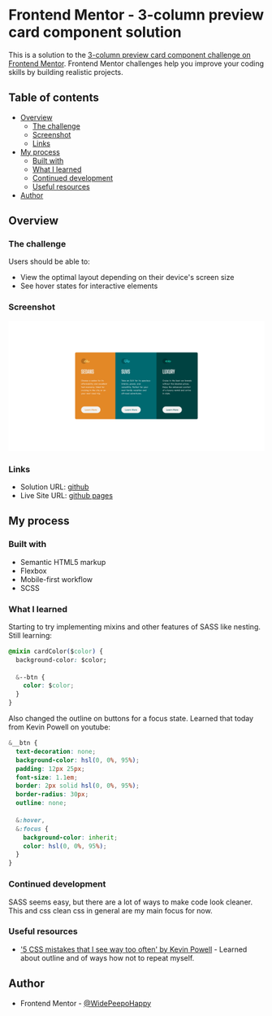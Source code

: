 # Frontend Mentor - 3-column preview card component solution

This is a solution to the [3-column preview card component challenge on Frontend Mentor](https://www.frontendmentor.io/challenges/3column-preview-card-component-pH92eAR2-). Frontend Mentor challenges help you improve your coding skills by building realistic projects.

## Table of contents

- [Overview](#overview)
  - [The challenge](#the-challenge)
  - [Screenshot](#screenshot)
  - [Links](#links)
- [My process](#my-process)
  - [Built with](#built-with)
  - [What I learned](#what-i-learned)
  - [Continued development](#continued-development)
  - [Useful resources](#useful-resources)
- [Author](#author)

## Overview

### The challenge

Users should be able to:

- View the optimal layout depending on their device's screen size
- See hover states for interactive elements

### Screenshot

![Screenshot](./design/Screenshot.png)

### Links

- Solution URL: [github](https://github.com/WidePeepoHappy/3-column-preview)
- Live Site URL: [github pages](https://widepeepohappy.github.io/3-column-preview/)

## My process

### Built with

- Semantic HTML5 markup
- Flexbox
- Mobile-first workflow
- SCSS

### What I learned

Starting to try implementing mixins and other features of SASS like nesting. Still learning:

```css
@mixin cardColor($color) {
  background-color: $color;

  &--btn {
    color: $color;
  }
}
```

Also changed the outline on buttons for a focus state. Learned that today from Kevin Powell on youtube:

```css
&__btn {
  text-decoration: none;
  background-color: hsl(0, 0%, 95%);
  padding: 12px 25px;
  font-size: 1.1em;
  border: 2px solid hsl(0, 0%, 95%);
  border-radius: 30px;
  outline: none;

  &:hover,
  &:focus {
    background-color: inherit;
    color: hsl(0, 0%, 95%);
  }
}
```

### Continued development

SASS seems easy, but there are a lot of ways to make code look cleaner. This and css clean css in general are my main focus for now.

### Useful resources

- ['5 CSS mistakes that I see way too often' by Kevin Powell](https://www.youtube.com/watch?v=iHEkRIF7zxI) - Learned about outline and of ways how not to repeat myself.

## Author

- Frontend Mentor - [@WidePeepoHappy](https://www.frontendmentor.io/profile/WidePeepoHappy)
